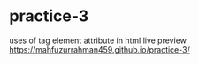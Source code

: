 # practice-3
uses of tag element attribute in html
live preview
https://mahfuzurrahman459.github.io/practice-3/

